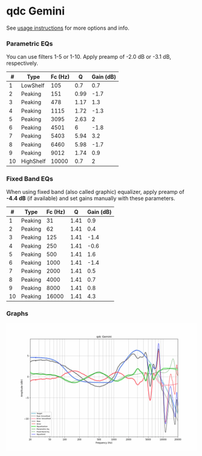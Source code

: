 # qdc Gemini
See [usage instructions](https://github.com/jaakkopasanen/AutoEq#usage) for more options and info.

### Parametric EQs
You can use filters 1-5 or 1-10. Apply preamp of -2.0 dB or -3.1 dB, respectively.

|   # | Type      |   Fc (Hz) |    Q |   Gain (dB) |
|-----|-----------|-----------|------|-------------|
|   1 | LowShelf  |       105 | 0.7  |         0.7 |
|   2 | Peaking   |       151 | 0.99 |        -1.7 |
|   3 | Peaking   |       478 | 1.17 |         1.3 |
|   4 | Peaking   |      1115 | 1.72 |        -1.3 |
|   5 | Peaking   |      3095 | 2.63 |         2   |
|   6 | Peaking   |      4501 | 6    |        -1.8 |
|   7 | Peaking   |      5403 | 5.94 |         3.2 |
|   8 | Peaking   |      6460 | 5.98 |        -1.7 |
|   9 | Peaking   |      9012 | 1.74 |         0.9 |
|  10 | HighShelf |     10000 | 0.7  |         2   |

### Fixed Band EQs
When using fixed band (also called graphic) equalizer, apply preamp of **-4.4 dB** (if available) and set gains manually with these parameters.

|   # | Type    |   Fc (Hz) |    Q |   Gain (dB) |
|-----|---------|-----------|------|-------------|
|   1 | Peaking |        31 | 1.41 |         0.9 |
|   2 | Peaking |        62 | 1.41 |         0.4 |
|   3 | Peaking |       125 | 1.41 |        -1.4 |
|   4 | Peaking |       250 | 1.41 |        -0.6 |
|   5 | Peaking |       500 | 1.41 |         1.6 |
|   6 | Peaking |      1000 | 1.41 |        -1.4 |
|   7 | Peaking |      2000 | 1.41 |         0.5 |
|   8 | Peaking |      4000 | 1.41 |         0.7 |
|   9 | Peaking |      8000 | 1.41 |         0.8 |
|  10 | Peaking |     16000 | 1.41 |         4.3 |

### Graphs
![](./qdc%20Gemini.png)
